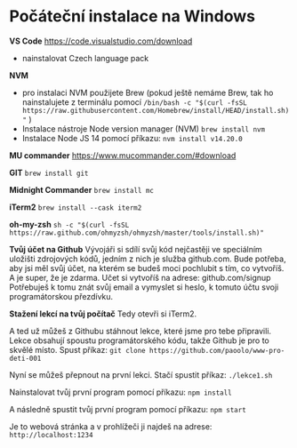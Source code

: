 # Počáteční instalace na Windows

**VS Code**
https://code.visualstudio.com/download
+ nainstalovat Czech language pack

**NVM**
- pro instalaci NVM použijete Brew (pokud ještě nemáme Brew, tak ho nainstalujete z terminálu pomocí ``/bin/bash -c "$(curl -fsSL https://raw.githubusercontent.com/Homebrew/install/HEAD/install.sh)"`` )
- Instalace nástroje Node version manager (NVM) ``brew install nvm``
- Instalace Node JS 14 pomocí příkazu: ``nvm install v14.20.0``
 
**MU commander**
https://www.mucommander.com/#download

**GIT**
``brew install git``

**Midnight Commander**
``brew install mc``

**iTerm2**
``brew install --cask iterm2``

**oh-my-zsh**
``sh -c "$(curl -fsSL https://raw.github.com/ohmyzsh/ohmyzsh/master/tools/install.sh)"``

**Tvůj účet na Github**
Vývojáři si sdílí svůj kód nejčastěji ve speciálním uložišti zdrojových kódů, jedním z nich je služba github.com. Bude potřeba, aby jsi měl svůj účet, na kterém se budeš moci pochlubit s tím, co vytvoříš. A je super, že je zdarma. Učet si vytvoříš na adrese:
github.com/signup Potřebuješ k tomu znát svůj email a vymyslet si heslo, k tomuto účtu svoji programátorskou přezdívku.

**Stažení lekcí na tvůj počítač**
Tedy otevři si iTerm2.

A ted už můžeš z Githubu stáhnout lekce, které jsme pro tebe připravili. Lekce obsahují spoustu programátorského kódu, takže Github je pro to skvělé místo. Spust příkaz:
``git clone https://github.com/paoolo/www-pro-deti-001`` 

Nyní se můžeš přepnout na první lekci. Stačí spustit příkaz:
``./lekce1.sh`` 

Nainstalovat tvůj první program pomocí příkazu:
``npm install``

A následně spustit tvůj první program pomocí příkazu:
``npm start``

Je to webová stránka a v prohlížeči ji najdeš na adrese:
``http://localhost:1234``